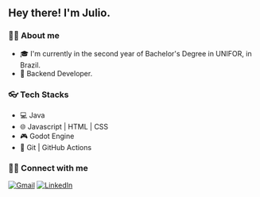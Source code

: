 ## Hey there! I'm Julio.

### 🤵🏻 About me

* 🎓 I'm currently in the second year of Bachelor's Degree in UNIFOR, in Brazil.
* 💼 Backend Developer.

### 👓 Tech Stacks

* 💻 Java
* 🌐 Javascript | HTML | CSS
* 🎮 Godot Engine
* 🔧 Git | GitHub Actions

### 🤝🏻 Connect with me

[![Gmail](https://img.shields.io/badge/Gmail-D14836?style=for-the-badge&logo=gmail&logoColor=white)](mailto:juliobandeira2520@gmail.com "Send me an email!")
[![LinkedIn](https://img.shields.io/badge/LinkedIn-0077B5?style=for-the-badge&logo=linkedin&logoColor=white)](www.linkedin.com/in/julio-bandeira/ "Visit me on LinkedIn")